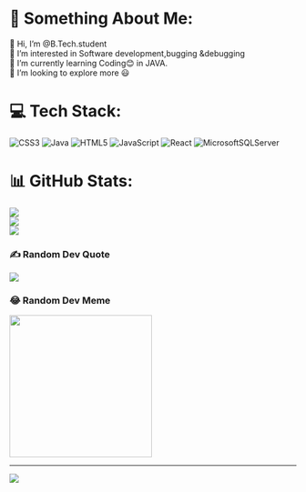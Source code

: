 # 💫 Something About Me:
👋 Hi, I’m @B.Tech.student<br>👀 I’m interested in Software development,bugging &debugging<br>🌱 I’m currently learning Coding😊 in JAVA.<br>💞️ I’m looking to explore more 😃


# 💻 Tech Stack:
![CSS3](https://img.shields.io/badge/css3-%231572B6.svg?style=plastic&logo=css3&logoColor=white) ![Java](https://img.shields.io/badge/java-%23ED8B00.svg?style=plastic&logo=java&logoColor=white) ![HTML5](https://img.shields.io/badge/html5-%23E34F26.svg?style=plastic&logo=html5&logoColor=white) ![JavaScript](https://img.shields.io/badge/javascript-%23323330.svg?style=plastic&logo=javascript&logoColor=%23F7DF1E) ![React](https://img.shields.io/badge/react-%2320232a.svg?style=plastic&logo=react&logoColor=%2361DAFB) ![MicrosoftSQLServer](https://img.shields.io/badge/Microsoft%20SQL%20Sever-CC2927?style=plastic&logo=microsoft%20sql%20server&logoColor=white)
# 📊 GitHub Stats:
![](https://github-readme-stats.vercel.app/api?username=mysteriocoder&theme=radical&hide_border=false&include_all_commits=true&count_private=true)<br/>
![](https://github-readme-streak-stats.herokuapp.com/?user=mysteriocoder&theme=radical&hide_border=false)<br/>
![](https://github-readme-stats.vercel.app/api/top-langs/?username=mysteriocoder&theme=radical&hide_border=false&include_all_commits=true&count_private=true&layout=compact)

### ✍️ Random Dev Quote
![](https://quotes-github-readme.vercel.app/api?type=horizontal&theme=radical)

### 😂 Random Dev Meme
<img src="https://random-memer.herokuapp.com/" width="250px"/>

---
[![](https://visitcount.itsvg.in/api?id=mysteriocoder&icon=0&color=0)](https://visitcount.itsvg.in)

<!-- Proudly created with GPRM ( https://gprm.itsvg.in ) -->

<!-- Proudly created with GPRM ( https://gprm.itsvg.in ) -->
<!---
mysteriocoder/mysteriocoder is a ✨ special ✨ repository because its `README.md` (this file) appears on your GitHub profile.
You can click the Preview link to take a look at your changes.
--->
